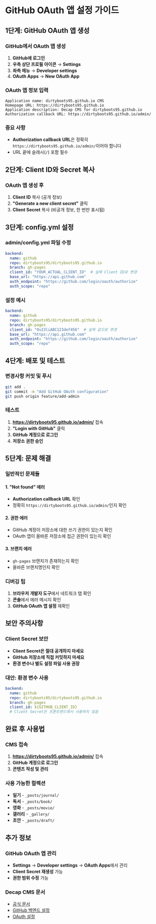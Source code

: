# GitHub OAuth 앱 설정 가이드

## 1단계: GitHub OAuth 앱 생성

### GitHub에서 OAuth 앱 생성
1. **GitHub에 로그인**
2. **우측 상단 프로필 아이콘** → **Settings**
3. **좌측 메뉴** → **Developer settings**
4. **OAuth Apps** → **New OAuth App**

### OAuth 앱 정보 입력
```
Application name: dirtyboots95.github.io CMS
Homepage URL: https://dirtyboots95.github.io
Application description: Decap CMS for dirtyboots95.github.io
Authorization callback URL: https://dirtyboots95.github.io/admin/
```

### 중요 사항
- **Authorization callback URL**은 정확히 `https://dirtyboots95.github.io/admin/`이어야 합니다
- URL 끝에 슬래시(`/`) 포함 필수

## 2단계: Client ID와 Secret 복사

### OAuth 앱 생성 후
1. **Client ID** 복사 (공개 정보)
2. **"Generate a new client secret"** 클릭
3. **Client Secret** 복사 (비공개 정보, 한 번만 표시됨)

## 3단계: config.yml 설정

### admin/config.yml 파일 수정
```yaml
backend:
  name: github
  repo: dirtyboots95/dirtyboots95.github.io
  branch: gh-pages
  client_id: "YOUR_ACTUAL_CLIENT_ID"  # 실제 Client ID로 변경
  base_url: "https://api.github.com"
  auth_endpoint: "https://github.com/login/oauth/authorize"
  auth_scope: "repo"
```

### 설정 예시
```yaml
backend:
  name: github
  repo: dirtyboots95/dirtyboots95.github.io
  branch: gh-pages
  client_id: "Ov23liABC123def456"  # 실제 값으로 변경
  base_url: "https://api.github.com"
  auth_endpoint: "https://github.com/login/oauth/authorize"
  auth_scope: "repo"
```

## 4단계: 배포 및 테스트

### 변경사항 커밋 및 푸시
```bash
git add .
git commit -m "Add GitHub OAuth configuration"
git push origin feature/add-admin
```

### 테스트
1. **https://dirtyboots95.github.io/admin/** 접속
2. **"Login with GitHub"** 클릭
3. **GitHub 계정으로 로그인**
4. **저장소 권한 승인**

## 5단계: 문제 해결

### 일반적인 문제들

#### 1. "Not found" 에러
- **Authorization callback URL** 확인
- 정확히 `https://dirtyboots95.github.io/admin/`인지 확인

#### 2. 권한 에러
- GitHub 계정이 저장소에 대한 쓰기 권한이 있는지 확인
- OAuth 앱이 올바른 저장소에 접근 권한이 있는지 확인

#### 3. 브랜치 에러
- `gh-pages` 브랜치가 존재하는지 확인
- 올바른 브랜치명인지 확인

### 디버깅 팁
1. **브라우저 개발자 도구**에서 네트워크 탭 확인
2. **콘솔**에서 에러 메시지 확인
3. **GitHub OAuth 앱 설정** 재확인

## 보안 주의사항

### Client Secret 보안
- **Client Secret은 절대 공개하지 마세요**
- **GitHub 저장소에 직접 커밋하지 마세요**
- **환경 변수나 별도 설정 파일 사용 권장**

### 대안: 환경 변수 사용
```yaml
backend:
  name: github
  repo: dirtyboots95/dirtyboots95.github.io
  branch: gh-pages
  client_id: ${GITHUB_CLIENT_ID}
  # Client Secret은 프론트엔드에서 사용하지 않음
```

## 완료 후 사용법

### CMS 접속
1. **https://dirtyboots95.github.io/admin/** 접속
2. **GitHub 계정으로 로그인**
3. **콘텐츠 작성 및 관리**

### 사용 가능한 컬렉션
- **일기** - `_posts/journal/`
- **독서** - `_posts/book/`
- **영화** - `_posts/movie/`
- **갤러리** - `_gallery/`
- **초안** - `_posts/draft/`

## 추가 정보

### GitHub OAuth 앱 관리
- **Settings** → **Developer settings** → **OAuth Apps**에서 관리
- **Client Secret 재생성** 가능
- **권한 범위 수정** 가능

### Decap CMS 문서
- [공식 문서](https://decapcms.org/docs/)
- [GitHub 백엔드 설정](https://decapcms.org/docs/backend-github/)
- [OAuth 설정](https://decapcms.org/docs/backend-github/#authentication)
